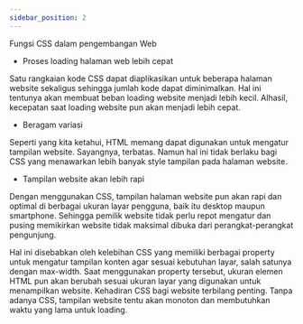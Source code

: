 ```yaml
---
sidebar_position: 2
---
```



Fungsi CSS dalam pengembangan Web

-   Proses loading halaman web lebih cepat
    

Satu rangkaian kode CSS dapat diaplikasikan untuk beberapa halaman website sekaligus sehingga jumlah kode dapat diminimalkan. Hal ini tentunya akan membuat beban loading website menjadi lebih kecil. Alhasil, kecepatan saat loading website pun akan menjadi lebih cepat.

-   Beragam variasi
    

Seperti yang kita ketahui, HTML memang dapat digunakan untuk mengatur tampilan website. Sayangnya, terbatas. Namun hal ini tidak berlaku bagi CSS yang menawarkan lebih banyak style tampilan pada halaman website.

-   Tampilan website akan lebih rapi
    

Dengan menggunakan CSS, tampilan halaman website pun akan rapi dan optimal di berbagai ukuran layar pengguna, baik itu desktop maupun smartphone. Sehingga pemilik website tidak perlu repot mengatur dan pusing memikirkan website tidak maksimal dibuka dari perangkat-perangkat pengunjung.

Hal ini disebabkan oleh kelebihan CSS yang memiliki berbagai property untuk mengatur tampilan konten agar sesuai kebutuhan layar, salah satunya dengan max-width. Saat menggunakan property tersebut, ukuran elemen HTML pun akan berubah sesuai ukuran layar yang digunakan untuk menampilkan website. Kehadiran CSS bagi website terbilang penting. Tanpa adanya CSS, tampilan website tentu akan monoton dan membutuhkan waktu yang lama untuk loading.
